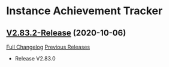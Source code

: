 # Instance Achievement Tracker

## [V2.83.2-Release](https://github.com/Dragnogd/Instance-Achievement-Tracker/tree/V2.83.2-Release) (2020-10-06)
[Full Changelog](https://github.com/Dragnogd/Instance-Achievement-Tracker/commits/V2.83.2-Release) [Previous Releases](https://github.com/Dragnogd/Instance-Achievement-Tracker/releases)

- Release V2.83.0  
